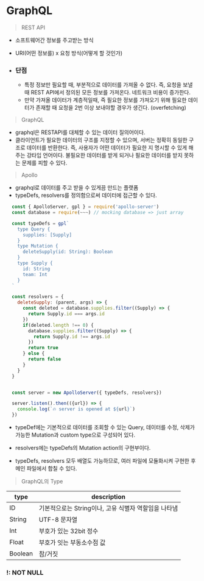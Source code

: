 
# GraphQL

  > REST API

  - 소프트웨어간 정보를 주고받는 방식
  - URI(어떤 정보를) x 요청 방식(어떻게 할 것인가)

  - ### 단점
    - 특정 정보만 필요할 때, 부분적으로 데이터를 가져올 수 없다. 즉, 요청을 보낼 때 REST API에서 정의된 모든 정보를 가져온다. 네트워크 비용이 증가한다.
    - 만약 가져올 데이터가 계층적일때, 즉 필요한 정보를 가져오기 위해 필요한 데이터가 존재할 때 요청을 2번 이상 보내야할 경우가 생긴다. (overfetching)

  > GraphQL 
  
  - graphql은 RESTAPI를 대체할 수 있는 데이터 질의어이다.
  - 클라이언트가 필요한 데이터의 구조를 지정할 수 있으며, 서버는 정확히 동일한 구조로 데이터를 반환한다. 즉, 사용자가 어떤 데이터가 필요한 지 명시할 수 있게 해주는 강타입 언어이다. 불필요한 데이터를 받게 되거나 필요한 데이터를 받지 못하는 문제를 피할 수 있다.

  > Apollo

  - graphql로 데이터를 주고 받을 수 있게끔 만드는 플랫폼 
  - typeDefs, resolvers를 정의함으로써 데이터에 접근할 수 있다.

  ``` javascript
    const { ApolloServer, gpl } = require('apollo-server')
    const database = require(~~~) // mocking database => just array

    const typeDefs = gpl`
      type Query {
        supplies: [Supply]
      }
      type Mutation {
        deleteSupply(id: String): Boolean
      }
      type Supply {
        id: String
        team: Int
      }
    `

    const resolvers = {
      deleteSupply: (parent, args) => {
        const deleted = database.supplies.filter((Supply) => {
          return Supply.id === args.id
        })
        if(deleted.length !== 0) {
          database.supplies.filter((Supply) => {
            return Supply.id !== args.id
          })
          return true
        } else {
          return false
        }
      }
    }


    const server = new ApolloServer({ typeDefs, resolvers})

    server.listen().then(({url}) => {
      console.log(`🔥 server is opened at ${url}`)
    })
  ```
  - typeDef에는 기본적으로 데이터를 조회할 수 있는 Query, 데이터를 수정, 삭제가 가능한 Mutation과 custom type으로 구성되어 있다. 
  - resolvers에는 typeDefs의 Mutation action의 구현부이다.

  - typeDefs, resolvers 모두 배열도 가능하므로, 여러 파일에 모듈화시켜 구현한 후 메인 파일에서 합칠 수 있다.

  > GraphQL의 Type
    
  | type    | description                               |
  | -----   | -----------                               |
  | ID      | 기본적으로는 String이나, 고유 식별자 역할임을 나타냄 |
  | String  | UTF-8 문자열                                |
  | Int     | 부호가 있는 32bit 정수                        |
  | Float   | 부호가 잇는 부동소수점 값                       |
  | Boolean | 참/거짓                                    |

  ### !: NOT NULL
  



